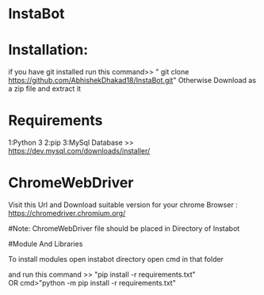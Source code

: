 # InstaBot

# Installation:

if you have git installed  run this command>> " git clone https://github.com/AbhishekDhakad18/InstaBot.git" Otherwise Download as a zip file and extract it


# Requirements

1:Python 3
2:pip 
3:MySql Database >> https://dev.mysql.com/downloads/installer/

# ChromeWebDriver

Visit this Url and Download suitable version for your chrome Browser : https://chromedriver.chromium.org/

#Note: ChromeWebDriver file should be placed in Directory of Instabot

#Module And Libraries

To  install modules 
open instabot directory 
open cmd in that folder

and run this command >> "pip install -r requirements.txt"  
OR 
cmd>"python -m pip install -r requirements.txt"










